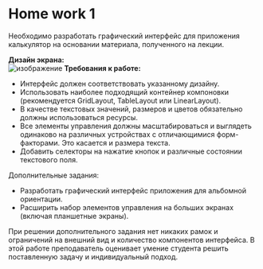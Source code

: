 # <b>Home work 1</b>

Необходимо разработать графический интерфейс для приложения калькулятор на основании материала, полученного на лекции.<br>

<b>Дизайн экрана:</b><br>
![изображение](https://github.com/Marat1988/Android_JAVA/assets/108996479/d0388fcb-43ce-45f0-94a8-a6fc00a1f9ad)
<b>Требования к работе:</b><br>
<ul>
<li>Интерфейс должен соответствовать указанному дизайну.</li>
<li>Использовать наиболее подходящий контейнер компоновки (рекомендуется GridLayout, TableLayout или LinearLayout).</li>
<li>В качестве текстовых значений, размеров и цветов обязательно должны использоваться ресурсы.</li>
<li>Все элементы управления должны масштабироваться и выглядеть одинаково на различных устройствах с отличающимися форм-факторами. Это касается и размера текста.</li>
<li>Добавить селекторы на нажатие кнопок и различные состоянии текстового поля.</li>
</ul>

Дополнительные задания:
<ul>
<li>Разработать графический интерфейс приложения для альбомной ориентации.</li>
<li>Расширить набор элементов управления на больших экранах (включая планшетные экраны).</li>
</ul>

При решении дополнительного задания нет никаких рамок и ограничений на внешний вид и количество компонентов интерфейса. В этой работе преподаватель оценивает умение студента решить поставленную задачу и индивидуальный подход.
